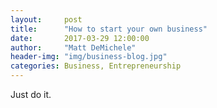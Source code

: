 ```yaml
---
layout:     post
title:      "How to start your own business"
date:       2017-03-29 12:00:00
author:     "Matt DeMichele"
header-img: "img/business-blog.jpg"
categories: Business, Entrepreneurship
---
```


<p>Just do it.</p>
